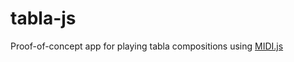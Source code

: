 # tabla-js
Proof-of-concept app for playing tabla compositions using [MIDI.js](https://github.com/mudcube/MIDI.js)
